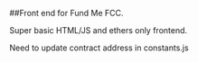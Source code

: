 ##Front end for Fund Me FCC.

Super basic HTML/JS and ethers only frontend.

Need to update contract address in constants.js
